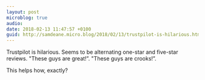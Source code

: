 ```yaml
---
layout: post
microblog: true
audio: 
date: 2018-02-13 11:47:57 +0100
guid: http://samdeane.micro.blog/2018/02/13/trustpilot-is-hilarious.html
---
```

Trustpilot is hilarious. Seems to be alternating one-star and five-star reviews. "These guys are great!”. "These guys are crooks!”. 

This helps how, exactly?
